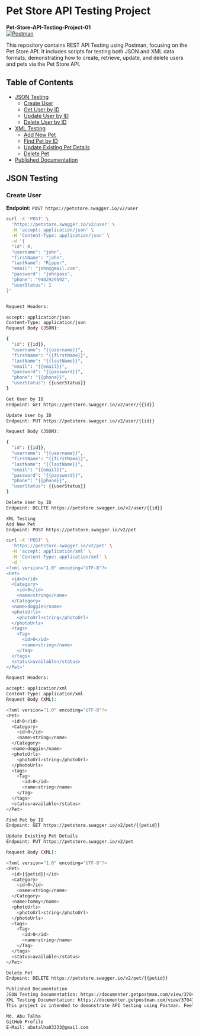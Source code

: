 # Pet Store API Testing Project

**Pet-Store-API-Testing-Project-01**  
[![Postman](https://www.vectorlogo.zone/logos/getpostman/getpostman-icon.svg)](https://www.postman.com/)

This repository contains REST API Testing using Postman, focusing on the Pet Store API. It includes scripts for testing both JSON and XML data formats, demonstrating how to create, retrieve, update, and delete users and pets via the Pet Store API.

## Table of Contents
- [JSON Testing](#json-testing)
  - [Create User](#create-user)
  - [Get User by ID](#get-user-by-id)
  - [Update User by ID](#update-user-by-id)
  - [Delete User by ID](#delete-user-by-id)
- [XML Testing](#xml-testing)
  - [Add New Pet](#add-new-pet)
  - [Find Pet by ID](#find-pet-by-id)
  - [Update Existing Pet Details](#update-existing-pet-details)
  - [Delete Pet](#delete-pet)
- [Published Documentation](#published-documentation)

## JSON Testing

### Create User

**Endpoint:** `POST https://petstore.swagger.io/v2/user`

```bash
curl -X 'POST' \
  'https://petstore.swagger.io/v2/user' \
  -H 'accept: application/json' \
  -H 'Content-Type: application/json' \
  -d '{
  "id": 0,
  "username": "john",
  "firstName": "john",
  "lastName": "Ripper",
  "email": "john@gmail.com",
  "password": "johnpass",
  "phone": "9482929592",
  "userStatus": 1
}'


Request Headers:

accept: application/json
Content-Type: application/json
Request Body (JSON):

{
  "id": {{id}},
  "username": "{{username}}",
  "firstName": "{{firstName}}",
  "lastName": "{{lastName}}",
  "email": "{{email}}",
  "password": "{{password}}",
  "phone": "{{phone}}",
  "userStatus": {{userStatus}}
}

Get User by ID
Endpoint: GET https://petstore.swagger.io/v2/user/{{id}}

Update User by ID
Endpoint: PUT https://petstore.swagger.io/v2/user/{{id}}

Request Body (JSON):

{
  "id": {{id}},
  "username": "{{username}}",
  "firstName": "{{firstName}}",
  "lastName": "{{lastName}}",
  "email": "{{email}}",
  "password": "{{password}}",
  "phone": "{{phone}}",
  "userStatus": {{userStatus}}
}

Delete User by ID
Endpoint: DELETE https://petstore.swagger.io/v2/user/{{id}}

XML Testing
Add New Pet
Endpoint: POST https://petstore.swagger.io/v2/pet

curl -X 'POST' \
  'https://petstore.swagger.io/v2/pet' \
  -H 'accept: application/xml' \
  -H 'Content-Type: application/xml' \
  -d '
<?xml version="1.0" encoding="UTF-8"?>
<Pet>
  <id>0</id>
  <Category>
    <id>0</id>
    <name>string</name>
  </Category>
  <name>doggie</name>
  <photoUrls>
    <photoUrl>string</photoUrl>
  </photoUrls>
  <tags>
    <Tag>
      <id>0</id>
      <name>string</name>
    </Tag>
  </tags>
  <status>available</status>
</Pet>'

Request Headers:

accept: application/xml
Content-Type: application/xml
Request Body (XML):

<?xml version="1.0" encoding="UTF-8"?>
<Pet>
  <id>0</id>
  <Category>
    <id>0</id>
    <name>string</name>
  </Category>
  <name>doggie</name>
  <photoUrls>
    <photoUrl>string</photoUrl>
  </photoUrls>
  <tags>
    <Tag>
      <id>0</id>
      <name>string</name>
    </Tag>
  </tags>
  <status>available</status>
</Pet>

Find Pet by ID
Endpoint: GET https://petstore.swagger.io/v2/pet/{{petid}}

Update Existing Pet Details
Endpoint: PUT https://petstore.swagger.io/v2/pet

Request Body (XML):

<?xml version="1.0" encoding="UTF-8"?>
<Pet>
  <id>{{petid}}</id>
  <Category>
    <id>0</id>
    <name>string</name>
  </Category>
  <name>tommy</name>
  <photoUrls>
    <photoUrl>string</photoUrl>
  </photoUrls>
  <tags>
    <Tag>
      <id>0</id>
      <name>string</name>
    </Tag>
  </tags>
  <status>available</status>
</Pet>

Delete Pet
Endpoint: DELETE https://petstore.swagger.io/v2/pet/{{petid}}

Published Documentation
JSON Testing Documentation: https://documenter.getpostman.com/view/37041522/2sA3sAi8PA
XML Testing Documentation: https://documenter.getpostman.com/view/37041522/2sAXjDdEfh
This project is intended to demonstrate API testing using Postman. Feel free to clone this repository and adapt the tests to your own API testing needs.

Md. Abu Talha
GitHub Profile
E-Mail: abutalha03333@gmail.com
